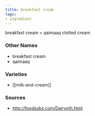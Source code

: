 ```yaml
---
title: breakfast cream
tags:
- ingredient
---
```

breakfast cream = qaimaaq clotted cream

### Other Names

* breakfast cream
* qaimaaq

### Varieties

* [[milk-and-cream]]

### Sources
* http://foodsubs.com/Dairyoth.html
